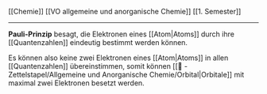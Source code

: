 [[Chemie]] [[VO allgemeine und anorganische Chemie]] [[1. Semester]]

---

 **Pauli-Prinzip** besagt, die Elektronen eines [[Atom|Atoms]] durch ihre [[Quantenzahlen]] eindeutig bestimmt werden können.

Es können also keine zwei Elektronen eines [[Atom|Atoms]] in allen [[Quantenzahlen]] übereinstimmen, somit können [[📄 - Zettelstapel/Allgemeine und Anorganische Chemie/Orbital|Orbitale]] mit maximal zwei Elektronen besetzt werden.